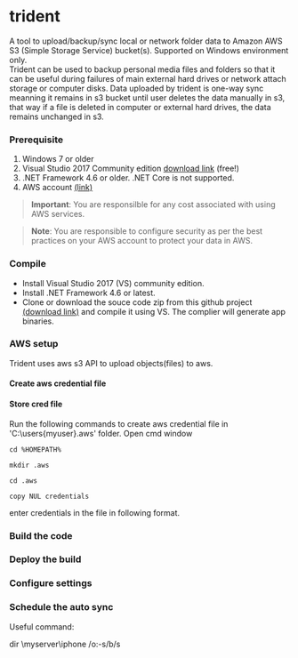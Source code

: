 # trident
A tool to upload/backup/sync local or network folder data to Amazon AWS S3 (Simple Storage Service) bucket(s).
Supported on Windows environment only.  
Trident can be used to backup personal media files and folders so that it can be useful during failures of main external hard drives or network attach storage or computer disks.  Data uploaded by trident is one-way sync meanning it remains in s3 bucket until user deletes the data manually in s3,  that way if a file is deleted in computer or external hard drives, the data remains unchanged in s3.
### Prerequisite
1. Windows 7 or older 
2. Visual Studio 2017 Community edition [download link](https://visualstudio.microsoft.com/vs/community/) (free!)
3. .NET Framework 4.6 or older.  .NET Core is not supported.
4. AWS account [(link)](https://aws.amazon.com/)

> **Important**: You are responsilble for any cost associated with using AWS services. 

> **Note**: You are responsible to configure security as per the best practices on your AWS account to protect your data in AWS.
### Compile
- Install Visual Studio 2017 (VS) community edition.
- Install .NET Framework 4.6 or latest. 
- Clone or download the souce code zip from this github project [(download link)](https://github.com/jabbar-gabbar/trident/archive/master.zip) and compile it using VS. The complier will generate app binaries.

### AWS setup
Trident uses aws s3 API to upload objects(files) to aws. 
#### Create aws credential file
#### Store cred file
Run the following commands to create aws credential file in 'C:\users\{myuser}\.aws' folder.
Open cmd window

    cd %HOMEPATH%

    mkdir .aws

    cd .aws

    copy NUL credentials

enter credentials in the file in following format. 

### Build the code
### Deploy the build
### Configure settings
### Schedule the auto sync
Useful command:

dir \\myserver\iphone /o:-s/b/s